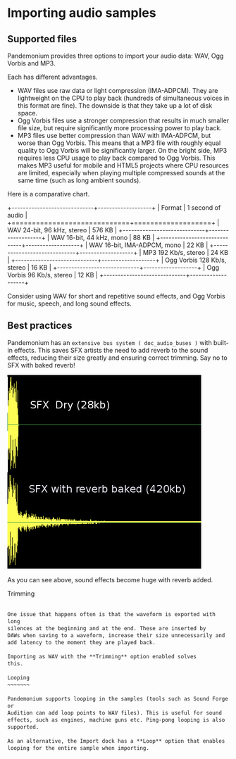 

Importing audio samples
=======================

Supported files
---------------

Pandemonium provides three options to import your audio data: WAV, Ogg Vorbis
and MP3.

Each has different advantages.

* WAV files use raw data or light compression (IMA-ADPCM). They are lightweight
  on the CPU to play back (hundreds of simultaneous voices in this format are
  fine). The downside is that they take up a lot of disk space.
* Ogg Vorbis files use a stronger compression that results in much
  smaller file size, but require significantly more processing power to
  play back.
* MP3 files use better compression than WAV with IMA-ADPCM, but worse than
  Ogg Vorbis. This means that a MP3 file with roughly equal quality to
  Ogg Vorbis will be significantly larger. On the bright side, MP3 requires
  less CPU usage to play back compared to Ogg Vorbis. This makes MP3 useful
  for mobile and HTML5 projects where CPU resources are limited, especially
  when playing multiple compressed sounds at the same time (such as long
  ambient sounds).

Here is a comparative chart.

+-----------------------------+-------------------+
| Format                      | 1 second of audio |
+=============================+===================+
| WAV 24-bit, 96 kHz, stereo  | 576 KB            |
+-----------------------------+-------------------+
| WAV 16-bit, 44 kHz, mono    | 88 KB             |
+-----------------------------+-------------------+
| WAV 16-bit, IMA-ADPCM, mono | 22 KB             |
+-----------------------------+-------------------+
| MP3 192 Kb/s, stereo        | 24 KB             |
+-----------------------------+-------------------+
| Ogg Vorbis 128 Kb/s, stereo | 16 KB             |
+-----------------------------+-------------------+
| Ogg Vorbis 96 Kb/s, stereo  | 12 KB             |
+-----------------------------+-------------------+

Consider using WAV for short and repetitive sound effects, and Ogg Vorbis
for music, speech, and long sound effects.

Best practices
--------------

Pandemonium has an `extensive bus system ( doc_audio_buses )` with built-in effects.
This saves SFX artists the need to add reverb to the sound effects,
reducing their size greatly and ensuring correct trimming. Say no to SFX
with baked reverb!

![](img/reverb.png)

As you can see above, sound effects become huge with reverb added.

Trimming
~~~~~~~~

One issue that happens often is that the waveform is exported with long
silences at the beginning and at the end. These are inserted by
DAWs when saving to a waveform, increase their size unnecessarily and
add latency to the moment they are played back.

Importing as WAV with the **Trimming** option enabled solves
this.

Looping
~~~~~~~

Pandemonium supports looping in the samples (tools such as Sound Forge or
Audition can add loop points to WAV files). This is useful for sound
effects, such as engines, machine guns etc. Ping-pong looping is also
supported.

As an alternative, the Import dock has a **Loop** option that enables
looping for the entire sample when importing.
